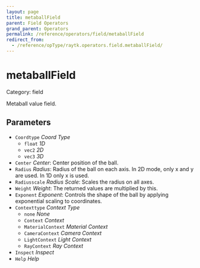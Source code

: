 ```yaml
---
layout: page
title: metaballField
parent: Field Operators
grand_parent: Operators
permalink: /reference/operators/field/metaballField
redirect_from:
  - /reference/opType/raytk.operators.field.metaballField/
---
```


# metaballField

Category: field



Metaball value field.

## Parameters

* `Coordtype` *Coord Type*
  * `float` *1D*
  * `vec2` *2D*
  * `vec3` *3D*
* `Center` *Center*: Center position of the ball.
* `Radius` *Radius*: Radius of the ball on each axis. In 2D mode, only x and y are used. In 1D only x is used.
* `Radiusscale` *Radius Scale*: Scales the radius on all axes.
* `Weight` *Weight*: The returned values are multiplied by this.
* `Exponent` *Exponent*: Controls the shape of the ball by applying exponential scaling to coordinates.
* `Contexttype` *Context Type*
  * `none` *None*
  * `Context` *Context*
  * `MaterialContext` *Material Context*
  * `CameraContext` *Camera Context*
  * `LightContext` *Light Context*
  * `RayContext` *Ray Context*
* `Inspect` *Inspect*
* `Help` *Help*